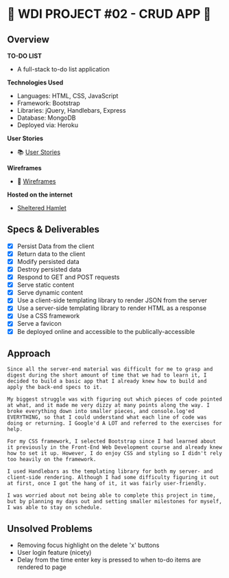 # :pencil: WDI PROJECT #02 - CRUD APP :pencil:

## Overview

**TO-DO LIST**
- A full-stack to-do list application

**Technologies Used**
- Languages: HTML, CSS, JavaScript
- Framework: Bootstrap
- Libraries: jQuery, Handlebars, Express
- Database: MongoDB
- Deployed via: Heroku

**User Stories**
- :books: [User Stories](https://sheltered-hamlet-13065.herokuapp.com/userstories)

**Wireframes**
- :notebook: [Wireframes](https://sheltered-hamlet-13065.herokuapp.com/wireframes)

**Hosted on the internet**
- [Sheltered Hamlet](https://sheltered-hamlet-13065.herokuapp.com/)

## Specs & Deliverables 
- [x] Persist Data from the client
- [x] Return data to the client
- [x] Modify persisted data
- [x] Destroy persisted data
- [x] Respond to GET and POST requests
- [x] Serve static content
- [x] Serve dynamic content
- [x] Use a client-side templating library to render JSON from the server
- [x] Use a server-side templating library to render HTML as a response
- [x] Use a CSS framework
- [x] Serve a favicon
- [x] Be deployed online and accessible to the publically-accessible

## Approach
```
Since all the server-end material was difficult for me to grasp and digest during the short amount of time that we had to learn it, I decided to build a basic app that I already knew how to build and apply the back-end specs to it. 

My biggest struggle was with figuring out which pieces of code pointed at what, and it made me very dizzy at many points along the way. I broke everything down into smaller pieces, and console.log'ed EVERYTHING, so that I could understand what each line of code was doing or returning. I Google'd A LOT and referred to the exercises for help. 

For my CSS framework, I selected Bootstrap since I had learned about it previously in the Front-End Web Development course and already knew how to set it up. However, I do enjoy CSS and styling so I didn't rely too heavily on the framework. 

I used Handlebars as the templating library for both my server- and client-side rendering. Although I had some difficulty figuring it out at first, once I got the hang of it, it was fairly user-friendly.

I was worried about not being able to complete this project in time, but by planning my days out and setting smaller milestones for myself, I was able to stay on schedule.  
```

## Unsolved Problems
- Removing focus highlight on the delete 'x' buttons
- User login feature (nicety) 
- Delay from the time enter key is pressed to when to-do items are rendered to page
